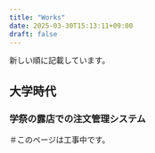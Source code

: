```yaml
---
title: "Works"
date: 2025-03-30T15:13:11+09:00
draft: false
---
```


新しい順に記載しています。

## 大学時代

### 学祭の露店での注文管理システム

＃このページは工事中です。